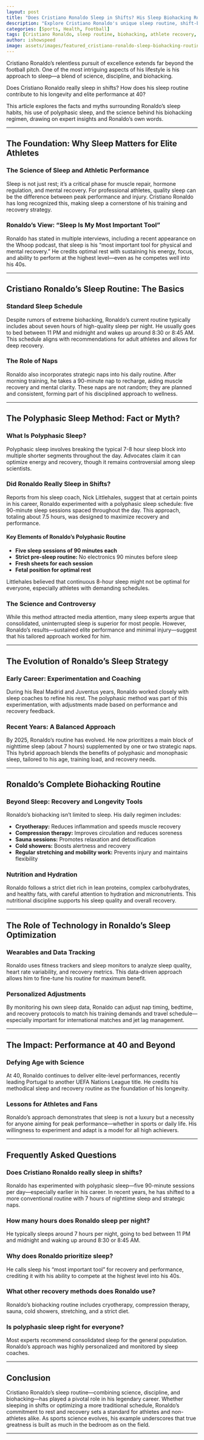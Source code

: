 ```yaml
---
layout: post
title: "Does Cristiano Ronaldo Sleep in Shifts? His Sleep Biohacking Routine"
description: "Explore Cristiano Ronaldo's unique sleep routine, shift-based naps, and biohacking secrets that fuel his legendary football performance."
categories: [Sports, Health, Football]
tags: [Cristiano Ronaldo, sleep routine, biohacking, athlete recovery, football]
author: ishowspeed
image: assets/images/featured_cristiano-ronaldo-sleep-biohacking-routine.webp
---
```


Cristiano Ronaldo’s relentless pursuit of excellence extends far beyond the football pitch. One of the most intriguing aspects of his lifestyle is his approach to sleep—a blend of science, discipline, and biohacking. 

Does Cristiano Ronaldo really sleep in shifts? How does his sleep routine contribute to his longevity and elite performance at 40? 

<ins class="adsbygoogle"
     style="display:block"
     data-ad-client="ca-pub-2784742237479601"
     data-ad-slot="3760872290"
     data-ad-format="auto"
     data-full-width-responsive="true"></ins>
<script>
     (adsbygoogle = window.adsbygoogle || []).push({});
</script>

This article explores the facts and myths surrounding Ronaldo’s sleep habits, his use of polyphasic sleep, and the science behind his biohacking regimen, drawing on expert insights and Ronaldo’s own words.

---

## The Foundation: Why Sleep Matters for Elite Athletes

### The Science of Sleep and Athletic Performance

Sleep is not just rest; it’s a critical phase for muscle repair, hormone regulation, and mental recovery. For professional athletes, quality sleep can be the difference between peak performance and injury. Cristiano Ronaldo has long recognized this, making sleep a cornerstone of his training and recovery strategy.

### Ronaldo’s View: “Sleep Is My Most Important Tool”

Ronaldo has stated in multiple interviews, including a recent appearance on the Whoop podcast, that sleep is his “most important tool for physical and mental recovery.” He credits optimal rest with sustaining his energy, focus, and ability to perform at the highest level—even as he competes well into his 40s.

---

## Cristiano Ronaldo’s Sleep Routine: The Basics

### Standard Sleep Schedule

Despite rumors of extreme biohacking, Ronaldo’s current routine typically includes about seven hours of high-quality sleep per night. He usually goes to bed between 11 PM and midnight and wakes up around 8:30 or 8:45 AM. This schedule aligns with recommendations for adult athletes and allows for deep recovery.

### The Role of Naps

Ronaldo also incorporates strategic naps into his daily routine. After morning training, he takes a 90-minute nap to recharge, aiding muscle recovery and mental clarity. These naps are not random; they are planned and consistent, forming part of his disciplined approach to wellness.

---

## The Polyphasic Sleep Method: Fact or Myth?

<ins class="adsbygoogle"
     style="display:block"
     data-ad-client="ca-pub-2784742237479601"
     data-ad-slot="3760872290"
     data-ad-format="auto"
     data-full-width-responsive="true"></ins>
<script>
     (adsbygoogle = window.adsbygoogle || []).push({});
</script>

### What Is Polyphasic Sleep?

Polyphasic sleep involves breaking the typical 7-8 hour sleep block into multiple shorter segments throughout the day. Advocates claim it can optimize energy and recovery, though it remains controversial among sleep scientists.

### Did Ronaldo Really Sleep in Shifts?

Reports from his sleep coach, Nick Littlehales, suggest that at certain points in his career, Ronaldo experimented with a polyphasic sleep schedule: five 90-minute sleep sessions spaced throughout the day. This approach, totaling about 7.5 hours, was designed to maximize recovery and performance.

#### Key Elements of Ronaldo’s Polyphasic Routine

- **Five sleep sessions of 90 minutes each**
- **Strict pre-sleep routine:** No electronics 90 minutes before sleep
- **Fresh sheets for each session**
- **Fetal position for optimal rest**

Littlehales believed that continuous 8-hour sleep might not be optimal for everyone, especially athletes with demanding schedules.

### The Science and Controversy

While this method attracted media attention, many sleep experts argue that consolidated, uninterrupted sleep is superior for most people. However, Ronaldo’s results—sustained elite performance and minimal injury—suggest that his tailored approach worked for him.

---

## The Evolution of Ronaldo’s Sleep Strategy

### Early Career: Experimentation and Coaching

During his Real Madrid and Juventus years, Ronaldo worked closely with sleep coaches to refine his rest. The polyphasic method was part of this experimentation, with adjustments made based on performance and recovery feedback.

### Recent Years: A Balanced Approach

By 2025, Ronaldo’s routine has evolved. He now prioritizes a main block of nighttime sleep (about 7 hours) supplemented by one or two strategic naps. This hybrid approach blends the benefits of polyphasic and monophasic sleep, tailored to his age, training load, and recovery needs.

---

## Ronaldo’s Complete Biohacking Routine

<ins class="adsbygoogle"
     style="display:block"
     data-ad-client="ca-pub-2784742237479601"
     data-ad-slot="3760872290"
     data-ad-format="auto"
     data-full-width-responsive="true"></ins>
<script>
     (adsbygoogle = window.adsbygoogle || []).push({});
</script>

### Beyond Sleep: Recovery and Longevity Tools

Ronaldo’s biohacking isn’t limited to sleep. His daily regimen includes:

- **Cryotherapy:** Reduces inflammation and speeds muscle recovery
- **Compression therapy:** Improves circulation and reduces soreness
- **Sauna sessions:** Promotes relaxation and detoxification
- **Cold showers:** Boosts alertness and recovery
- **Regular stretching and mobility work:** Prevents injury and maintains flexibility

### Nutrition and Hydration

Ronaldo follows a strict diet rich in lean proteins, complex carbohydrates, and healthy fats, with careful attention to hydration and micronutrients. This nutritional discipline supports his sleep quality and overall recovery.

---

## The Role of Technology in Ronaldo’s Sleep Optimization

### Wearables and Data Tracking

Ronaldo uses fitness trackers and sleep monitors to analyze sleep quality, heart rate variability, and recovery metrics. This data-driven approach allows him to fine-tune his routine for maximum benefit.

### Personalized Adjustments

By monitoring his own sleep data, Ronaldo can adjust nap timing, bedtime, and recovery protocols to match his training demands and travel schedule—especially important for international matches and jet lag management.

---

## The Impact: Performance at 40 and Beyond

### Defying Age with Science

At 40, Ronaldo continues to deliver elite-level performances, recently leading Portugal to another UEFA Nations League title. He credits his methodical sleep and recovery routine as the foundation of his longevity.

### Lessons for Athletes and Fans

Ronaldo’s approach demonstrates that sleep is not a luxury but a necessity for anyone aiming for peak performance—whether in sports or daily life. His willingness to experiment and adapt is a model for all high achievers.

<ins class="adsbygoogle"
     style="display:block"
     data-ad-client="ca-pub-2784742237479601"
     data-ad-slot="3760872290"
     data-ad-format="auto"
     data-full-width-responsive="true"></ins>
<script>
     (adsbygoogle = window.adsbygoogle || []).push({});
</script>

---

## Frequently Asked Questions

### Does Cristiano Ronaldo really sleep in shifts?

Ronaldo has experimented with polyphasic sleep—five 90-minute sessions per day—especially earlier in his career. In recent years, he has shifted to a more conventional routine with 7 hours of nighttime sleep and strategic naps.

### How many hours does Ronaldo sleep per night?

He typically sleeps around 7 hours per night, going to bed between 11 PM and midnight and waking up around 8:30 or 8:45 AM.

### Why does Ronaldo prioritize sleep?

He calls sleep his “most important tool” for recovery and performance, crediting it with his ability to compete at the highest level into his 40s.

### What other recovery methods does Ronaldo use?

Ronaldo’s biohacking routine includes cryotherapy, compression therapy, sauna, cold showers, stretching, and a strict diet.

### Is polyphasic sleep right for everyone?

Most experts recommend consolidated sleep for the general population. Ronaldo’s approach was highly personalized and monitored by sleep coaches.

---

## Conclusion

<ins class="adsbygoogle"
     style="display:block"
     data-ad-client="ca-pub-2784742237479601"
     data-ad-slot="3760872290"
     data-ad-format="auto"
     data-full-width-responsive="true"></ins>
<script>
     (adsbygoogle = window.adsbygoogle || []).push({});
</script>

Cristiano Ronaldo’s sleep routine—combining science, discipline, and biohacking—has played a pivotal role in his legendary career. Whether sleeping in shifts or optimizing a more traditional schedule, Ronaldo’s commitment to rest and recovery sets a standard for athletes and non-athletes alike. As sports science evolves, his example underscores that true greatness is built as much in the bedroom as on the field.

---
